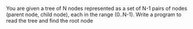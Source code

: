You are given a tree of N nodes represented as a set
of N-1 pairs of nodes (parent node, child node), each
in the range (0..N-1).
Write a program to read
the tree and find the root node
